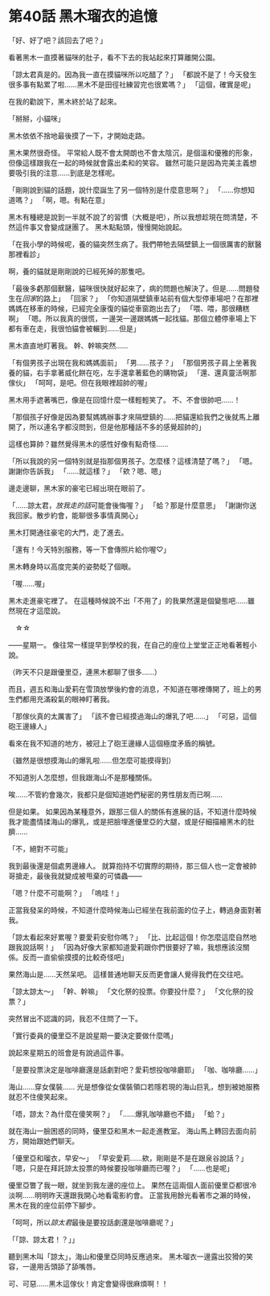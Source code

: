 # 第40話 黑木瑠衣的追憶

「好、好了吧？該回去了吧？」

看著黑木一直摸著貓咪的肚子，看不下去的我站起來打算離開公園。

「諒太君真是的。因為我一直在摸貓咪所以吃醋了？」
「都說不是了！今天發生很多事有點累了啦......黑木不是田徑社練習完也很累嗎？」
「這個，確實是呢」

在我的勸說下，黑木終於站了起來。

「掰掰，小貓咪」

黑木依依不捨地最後摸了一下，才開始走路。

黑木果然很奇怪。
平常給人既不會太開朗也不會太陰沉，是個溫和優雅的形象，但像這樣跟我在一起的時候就會露出柔和的笑容。
雖然可能只是因為完美主義想要吸引我的注意......到底是怎樣呢。

「剛剛說到貓的話題，說什麼誕生了另一個特別是什麼意思啊？」
「......你想知道嗎？」
「啊，嗯。有點在意」

黑木有種總是說到一半就不說了的習慣（大概是吧），所以我想趁現在問清楚，不然這件事又會變成謎團了。
黑木點點頭，慢慢開始說起。

「在我小學的時候呢，養的貓突然生病了。我們帶牠去隔壁鎮上一個很厲害的獸醫那裡看診」

啊，養的貓就是剛剛說的已經死掉的那隻吧。

「最後多虧那個獸醫，貓咪很快就好起來了，病的問題也解決了。但是......問題發生在*回家*的路上」
「回家？」
「你知道隔壁鎮車站前有個大型停車場吧？在那裡媽媽在移車的時候，已經完全康復的貓從車窗跑出去了」
「喂、喂，那很糟糕啊」
「嗯。所以我真的很慌，一邊哭一邊跟媽媽一起找貓。那個立體停車場上下都有車在走，我很怕貓會被輾到......但是」

黑木直直地盯著我。
幹、幹嘛突然......

「有個男孩子出現在我和媽媽面前」
「男......孩子？」
「那個男孩子肩上坐著我養的貓，右手拿著威化餅在吃，左手還拿著藍色的購物袋」
「還、還真靈活啊那傢伙」
「呵呵，是吧。但在我眼裡超帥的喔」

黑木用手遮著嘴巴，像是在回憶什麼一樣輕輕笑了。
不、不會很帥吧......！

「那個孩子好像是因為要幫媽媽辦事才來隔壁鎮的......把貓還給我們之後就馬上離開了，所以連名字都沒問到，但是他那種話不多的感覺超帥的」

這樣也算帥？雖然覺得黑木的感性好像有點奇怪......

「所以我說的另一個特別就是指那個男孩子。怎麼樣？這樣清楚了嗎？」
「嗯。謝謝你告訴我」
「......就這樣？」
「欸？嗯、嗯」

邊走邊聊，黑木家的豪宅已經出現在眼前了。

「......諒太君，*放我走的話*可能會後悔喔？」
「蛤？那是什麼意思」
「謝謝你送我回家。散步約會，能聊很多事情真開心」

黑木打開通往豪宅的大門，走了進去。

「還有！今天特別服務，等一下會傳照片給你喔♡」

黑木轉身時以高度完美的姿勢眨了個眼。

「喔......喔」

黑木走進豪宅裡了。
在這種時候說不出「不用了」的我果然還是個變態吧......雖然現在才這麼說。

　☆☆

——星期一。
像往常一樣提早到學校的我，在自己的座位上堂堂正正地看著輕小說。

（昨天不只是跟優里亞，連黑木都聊了很多......）

而且，週五和海山愛莉在雪頂放學後約會的消息，不知道在哪裡傳開了，班上的男生們都用充滿殺氣的眼神盯著我。

「那傢伙真的太厲害了」
「該不會已經摸過海山的爆乳了吧......」
「可惡，這個砲王邊緣人」

看來在我不知道的地方，被冠上了砲王邊緣人這個極度矛盾的稱號。

（雖然是很想摸海山的爆乳啦......但怎麼可能摸得到）

不知道別人怎麼想，但我跟海山不是那種關係。

唉......不管約會幾次，我都只是個知道她們秘密的男性朋友而已啊......

但是如果。
如果因為某種意外，跟那三個人的關係有進展的話，不知道什麼時候我才能盡情揉海山的爆乳，或是把臉埋進優里亞的大腿，或是仔細描繪黑木的肚臍......

「不，絕對不可能」

我到最後還是個處男邊緣人。
就算抱持不切實際的期待，那三個人也一定會被帥哥搶走，最後我就變成被甩棄的可憐蟲——

「嗯？什麼不可能啊？」
「嗚哇！」

正當我發呆的時候，不知道什麼時候海山已經坐在我前面的位子上，轉過身面對著我。

「諒太看起來好累喔？要愛莉安慰你嗎？」
「比、比起這個！你怎麼這麼自然地跟我說話啊！」
「因為好像大家都知道愛莉跟你們很要好了嘛，我想應該沒關係。反而一直偷偷摸摸的比較奇怪吧」

果然海山是......天然呆吧。
這樣普通地聊天反而更會讓人覺得我們在交往吧。

「諒太諒太～」
「幹、幹嘛」
「文化祭的投票。你要投什麼？」
「文化祭的投票？」

突然冒出不認識的詞，我忍不住問了一下。

「實行委員的優里亞不是說星期一要決定要做什麼嗎」

說起來星期五的班會是有說過這件事。

「是要投票決定是咖啡廳還是話劇對吧？愛莉想投咖啡廳耶」
「咖、咖啡廳......」

海山......穿女僕裝......
光是想像從女僕裝領口若隱若現的海山巨乳，想到被她服務就忍不住傻笑起來。

「唔，諒太？為什麼在傻笑啊？」
「......爆乳咖啡廳也不錯」
「蛤？」

就在海山一臉困惑的同時，優里亞和黑木一起走進教室。
海山馬上轉回去面向前方，開始跟她們聊天。

「優里亞和瑠衣，早安～」
「早安愛莉......欸，剛剛是不是在跟泉谷說話？」
「嗯，只是在拜託諒太投票的時候要投咖啡廳而已喔？」
「......也是呢」

優里亞瞥了我一眼，就坐到我左邊的座位上。
果然在這兩個人面前優里亞都很冷淡啊......明明昨天還跟我開心地看電影約會。
正當我用餘光看著市之瀨的時候，黑木在我的座位前停下腳步。

「呵呵，所以*諒太君*最後是要投話劇還是咖啡廳呢？」

「「諒、諒太君！？」」

聽到黑木叫「諒太」，海山和優里亞同時反應過來。
黑木瑠衣一邊露出狡猾的笑容，一邊用舌頭舔了舔嘴唇。

可、可惡......黑木這傢伙！肯定會變得很麻煩啊！！